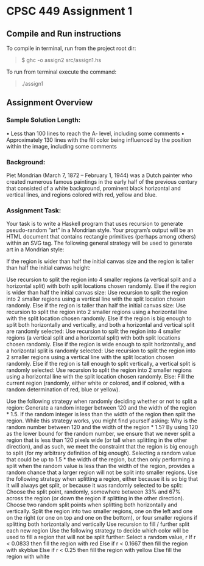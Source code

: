 # CPSC 449 Assignment 1

## Compile and Run instructions

To compile in terminal, run from the project root dir:
> $ ghc -o assign2 src/assign1.hs

To run from terminal execute the command:
> ./assign1

## Assignment Overview

### Sample Solution Length:
• Less than 100 lines to reach the A- level, including some comments
• Approximately 130 lines with the fill color being influenced by the position within the image,
including some comments

### Background:
Piet Mondrian (March 7, 1872 – February 1, 1944) was a Dutch painter who created numerous famous
paintings in the early half of the previous century that consisted of a white background, prominent black
horizontal and vertical lines, and regions colored with red, yellow and blue.

### Assignment Task:
Your task is to write a Haskell program that uses recursion to generate pseudo-random “art” in a
Mondrian style. Your program’s output will be an HTML document that contains rectangle primitives
(perhaps among others) within an SVG tag. The following general strategy will be used to generate art
in a Mondrian style:

If the region is wider than half the initial canvas size and the region is taller than half the initial
canvas height:

Use recursion to split the region into 4 smaller regions (a vertical split and a horizontal split) with both split locations chosen randomly.
Else if the region is wider than half the initial canvas size:
Use recursion to split the region into 2 smaller regions using a vertical line with the split location chosen randomly.
Else if the region is taller than half the initial canvas size:
Use recursion to split the region into 2 smaller regions using a horizontal line with the split location chosen randomly.
Else if the region is big enough to split both horizontally and vertically, and both a horizontal and vertical split are randomly selected:
Use recursion to split the region into 4 smaller regions (a vertical split and a horizontal split) with both split locations chosen randomly.
Else if the region is wide enough to split horizontally, and a horizontal split is randomly selected:
Use recursion to split the region into 2 smaller regions using a vertical line with the split location chosen randomly.
Else if the region is tall enough to split vertically, a vertical split is randomly selected:
Use recursion to split the region into 2 smaller regions using a horizontal line with the split location chosen randomly.
Else:
Fill the current region (randomly, either white or colored, and if colored, with a random determination of red, blue or yellow).

Use the following strategy when randomly deciding whether or not to split a region:
Generate a random integer between 120 and the width of the region * 1.5.
If the random integer is less than the width of the region then split the region.
While this strategy works, you might find yourself asking: Why is the random number between 120 and the width of the region * 1.5? By using 120 as the lower bound for the random number, we ensure that we never split a region that is less than 120 pixels wide (or tall when splitting in the other direction), and as such, we meet the constraint that the region is big enough to split (for my arbitrary definition of big enough). Selecting a random value that could be up to 1.5 * the width of the region, but then only performing a split when the random value is less than the width of the region, provides a random chance that a larger region will not be split into smaller regions.
Use the following strategy when splitting a region, either because it is so big that it will always get split, or because it was randomly selected to be split:
Choose the split point, randomly, somewhere between 33% and 67% across the region (or down the region if splitting in the other direction). Choose two random split points when splitting both horizontally and vertically.
Split the region into two smaller regions, one on the left and one on the right (or one on top and one on the bottom), or four smaller regions if splitting both horizontally and vertically
Use recursion to fill / further split each new region
Use the following strategy to decide which color will be used to fill a region that will not be split further:
Select a random value, r
If r < 0.0833 then fill the region with red
Else if r < 0.1667 then fill the region with skyblue
Else if r < 0.25 then fill the region with yellow
Else fill the region with white
